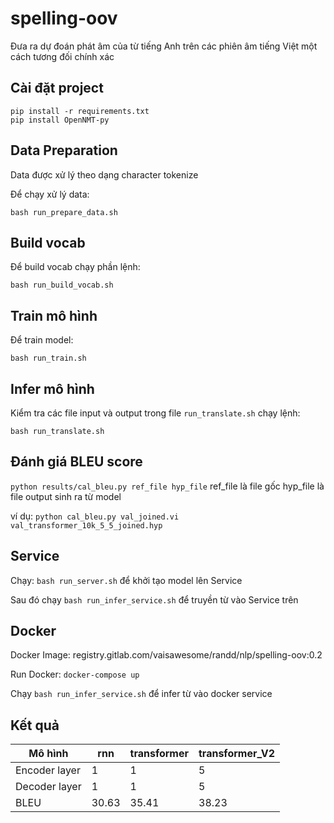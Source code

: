# spelling-oov

Đưa ra dự đoán phát âm của từ tiếng Anh trên các phiên âm tiếng Việt một cách tương đối chính xác

## Cài đặt project
```
pip install -r requirements.txt
pip install OpenNMT-py
```

## Data Preparation


Data được xử lý theo dạng character tokenize

Để chạy xử lý data:

`bash run_prepare_data.sh`

## Build vocab

Để build vocab chạy phần lệnh: 

`bash run_build_vocab.sh`


## Train mô hình

Để train model:

`bash run_train.sh`

## Infer mô hình

Kiểm tra các file input và output trong file `run_translate.sh` chạy lệnh:

`bash run_translate.sh`


## Đánh giá BLEU score

`python results/cal_bleu.py ref_file hyp_file`
ref_file là file gốc
hyp_file là file output sinh ra từ model

ví dụ:
`python cal_bleu.py val_joined.vi val_transformer_10k_5_5_joined.hyp`

## Service

Chạy: `bash run_server.sh` để khởi tạo model lên Service

Sau đó chạy `bash run_infer_service.sh` để truyền từ vào Service trên
## Docker

Docker Image: registry.gitlab.com/vaisawesome/randd/nlp/spelling-oov:0.2

Run Docker: `docker-compose up`

Chạy `bash run_infer_service.sh` để infer từ vào docker service

## Kết quả


|    Mô hình    | rnn   | transformer  | transformer_V2  |
| ------------- | ----- |  ----------- | --------------- |
| Encoder layer |  1    |       1      |        5        |
| Decoder layer |  1    |       1      |        5        |
|     BLEU      | 30.63 |     35.41    |      38.23      |
